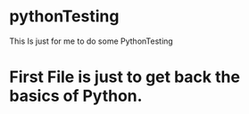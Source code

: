 # pythonTesting
This Is just for me to do some PythonTesting

# First File is just to get back the basics of Python.
